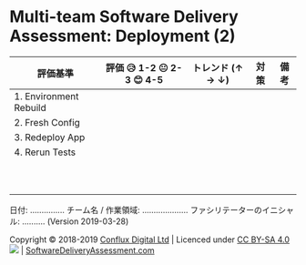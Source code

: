 # Multi-team Software Delivery Assessment: Deployment (2)

| **評価基準**              | **評価 😥 1-2 😐 2-3 😊 4-5** | **トレンド (↑ → ↓)** | **対策** | **備考** |
| ----------------------- | ---------------------------- | ----------------- | ---------- | --------- |
| 1\. Environment Rebuild |                              |                   |            |           |
| 2\. Fresh Config        |                              |                   |            |           |
| 3\. Redeploy App        |                              |                   |            |           |
| 4\. Rerun Tests         |                              |                   |            |           |
|                         |                              |                   |            |           |
|                         |                              |                   |            |           |
|                         |                              |                   |            |           |
|                         |                              |                   |            |           |
|                         |                              |                   |            |           |
|                         |                              |                   |            |           |
|                         |                              |                   |            |           |
|                         |                              |                   |            |           |
|                         |                              |                   |            |           |
|                         |                              |                   |            |           |

日付: ............... チーム名 / 作業領域: .................... ファシリテーターのイニシャル: .......... (Version 2019-03-28)

Copyright © 2018-2019 [Conflux Digital Ltd](https://confluxdigital.net/) | Licenced under [CC BY-SA 4.0](https://creativecommons.org/licenses/by-sa/4.0/) ![](https://licensebuttons.net/l/by-sa/3.0/88x31.png) | [SoftwareDeliveryAssessment.com](http://SoftwareDeliveryAssessment.com/)
